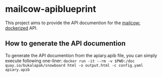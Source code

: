 # mailcow-apiblueprint

This project aims to provide the API documention for the [mailcow: dockerized](https://github.com/mailcow/mailcow-dockerized) API.

## How to generate the API documention

To generate the API documention from the apiary.apib file, you can simply execute following one-liner: 
`docker run -it --rm -v $PWD:/doc quay.io/bukalapak/snowboard html -o output.html -c config.yaml apiary.apib`
